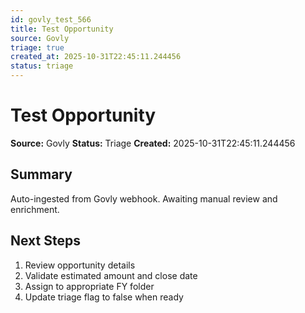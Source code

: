 ```yaml
---
id: govly_test_566
title: Test Opportunity
source: Govly
triage: true
created_at: 2025-10-31T22:45:11.244456
status: triage
---
```


# Test Opportunity

**Source:** Govly
**Status:** Triage
**Created:** 2025-10-31T22:45:11.244456

## Summary

Auto-ingested from Govly webhook. Awaiting manual review and enrichment.

## Next Steps

1. Review opportunity details
2. Validate estimated amount and close date
3. Assign to appropriate FY folder
4. Update triage flag to false when ready
